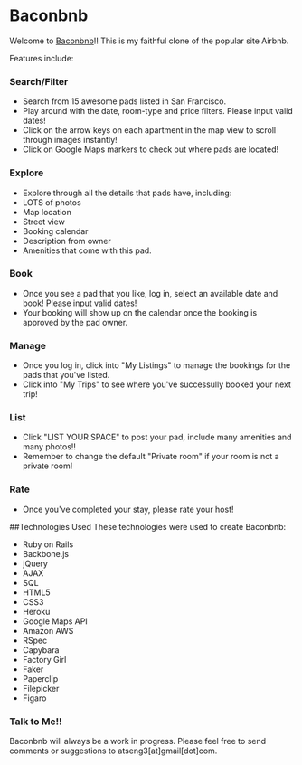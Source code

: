 # Baconbnb
Welcome to [Baconbnb](http://www.baconbnb.com)!!
This is my faithful clone of the popular site Airbnb.

Features include: 

### Search/Filter
 * Search from 15 awesome pads listed in San Francisco. 
 * Play around with the date, room-type and price filters. Please input valid dates!
 * Click on the arrow keys on each apartment in the map view to scroll through images instantly!
 * Click on Google Maps markers to check out where pads are located!

### Explore
 * Explore through all the details that pads have, including:
  * LOTS of photos
  * Map location
  * Street view
  * Booking calendar 
  * Description from owner
  * Amenities that come with this pad.

### Book
 * Once you see a pad that you like, log in, select an available date and book! Please input valid dates!
 * Your booking will show up on the calendar once the booking is approved by the pad owner.

### Manage
 * Once you log in, click into "My Listings" to manage the bookings for the pads that you've listed.
 * Click into "My Trips" to see where you've successully booked your next trip!

### List
 * Click "LIST YOUR SPACE" to post your pad, include many amenities and many photos!!
 * Remember to change the default "Private room" if your room is not a private room!

### Rate
 * Once you've completed your stay, please rate your host! 

##Technologies Used
These technologies were used to create Baconbnb:
* Ruby on Rails
* Backbone.js
* jQuery
* AJAX
* SQL
* HTML5
* CSS3
* Heroku
* Google Maps API
* Amazon AWS
* RSpec
* Capybara
* Factory Girl
* Faker
* Paperclip
* Filepicker
* Figaro

### Talk to Me!!
Baconbnb will always be a work in progress. Please feel free to send comments or suggestions to atseng3[at]gmail[dot]com.
